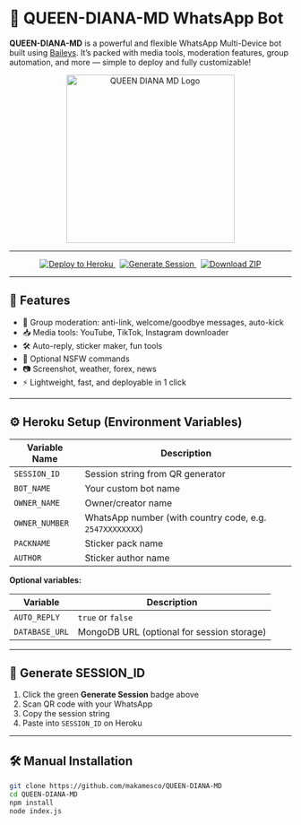 # 🤖 QUEEN-DIANA-MD WhatsApp Bot

**QUEEN-DIANA-MD** is a powerful and flexible WhatsApp Multi-Device bot built using [Baileys](https://github.com/adiwajshing/Baileys). It’s packed with media tools, moderation features, group automation, and more — simple to deploy and fully customizable!

<p align="center">
  <img src="https://files.catbox.moe/21bevd.jpg" alt="QUEEN DIANA MD Logo" width="300"/>
</p>

---

<p align="center">
  <a href="https://heroku.com/deploy?template=https://github.com/makamesco/QUEEN-DIANA-MD">
    <img src="https://www.herokucdn.com/deploy/button.svg" alt="Deploy to Heroku"/>
  </a>
  &nbsp;
  <a href="https://makamesco-session-site-1.onrender.com">
    <img src="https://img.shields.io/badge/Generate%20Session-Click-green?style=for-the-badge&logo=whatsapp" alt="Generate Session"/>
  </a>
  &nbsp;
  <a href="https://github.com/makamesco/QUEEN-DIANA-MD/archive/refs/heads/main.zip">
    <img src="https://img.shields.io/badge/Download-ZIP-blue?style=for-the-badge&logo=github" alt="Download ZIP"/>
  </a>
</p>

---

## 🌟 Features

- 🤖 Group moderation: anti-link, welcome/goodbye messages, auto-kick
- 📥 Media tools: YouTube, TikTok, Instagram downloader
- 🛠️ Auto-reply, sticker maker, fun tools
- 🔞 Optional NSFW commands
- 📷 Screenshot, weather, forex, news
- ⚡ Lightweight, fast, and deployable in 1 click

---

## ⚙️ Heroku Setup (Environment Variables)

| Variable Name     | Description                                                |
|-------------------|------------------------------------------------------------|
| `SESSION_ID`      | Session string from QR generator                           |
| `BOT_NAME`        | Your custom bot name                                       |
| `OWNER_NAME`      | Owner/creator name                                         |
| `OWNER_NUMBER`    | WhatsApp number (with country code, e.g. `2547XXXXXXXX`)   |
| `PACKNAME`        | Sticker pack name                                          |
| `AUTHOR`          | Sticker author name                                        |

**Optional variables:**

| Variable         | Description                               |
|------------------|-------------------------------------------|
| `AUTO_REPLY`     | `true` or `false`                          |
| `DATABASE_URL`   | MongoDB URL (optional for session storage) |

---

## 🧪 Generate SESSION_ID

1. Click the green **Generate Session** badge above  
2. Scan QR code with your WhatsApp  
3. Copy the session string  
4. Paste into `SESSION_ID` on Heroku

---

## 🛠️ Manual Installation

```bash
git clone https://github.com/makamesco/QUEEN-DIANA-MD
cd QUEEN-DIANA-MD
npm install
node index.js
